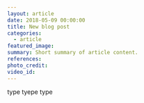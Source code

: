 ```yaml
---
layout: article
date: 2018-05-09 00:00:00
title: New blog post
categories:
  - article
featured_image:
summary: Short summary of article content.
references:
photo_credit:
video_id:
---
```


type tyepe type
